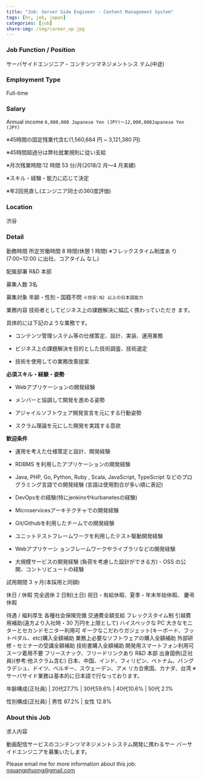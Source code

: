 ```yaml
---
title: "Job: Server Side Engineer - Content Management System"
tags: [hr, job, japan]
categories: [job]
share-img: /img/career_up.jpg
---
```


### Job Function / Position

サーバサイドエンジニア・コンテンツマネジメントシス テム(中途)

### Employment Type

Full-time

### Salary

Annual income `6,000,000 Japanese Yen (JPY)〜12,000,000Japanese Yen (JPY)`

※45時間の固定残業代含む(1,560,684 円 ~ 3,121,380 円)

※45時間超過分は弊社就業規則に従い支給

※月次残業時間:12 時間 53 分/月(2018/2 月〜4 月実績)

※スキル・経験・能力に応じて決定

※年2回見直し(エンジニア同士の360度評価)

### Location

渋谷

### Detail

勤務時間    所定労働時間 8 時間(休憩 1 時間) ※フレックスタイム制度あ り(7:00~12:00 に出社、コアタイム なし)

配属部署    R&D 本部

募集人数    3名

募集対象    年齢・性別・国籍不問 `※目安:N2 以上の日本語能力`

業務内容    技術者としてビジネス上の課題解決に幅広く携わっていただき ます。

具体的には下記のような業務です。

- コンテンツ管理システム等の仕様策定、設計、実装、運用業務

- ビジネス上の課題解決を目的とした技術調査、技術選定

- 技術を使用しての業務改善提案

**必須スキル・経験・姿勢**

- Webアプリケーションの開発経験

- メンバーと協調して開発を進める姿勢

- アジャイルソフトウェア開発宣言を元にする行動姿勢

- スクラム理論を元にした開発を実践する意欲

**歓迎条件**

- 運用を考えた仕様策定と設計、開発経験

- RDBMS を利用したアプリケーションの開発経験

- Java, PHP, Go, Python, Ruby , Scala, JavaScript, TypeScript などのプログラミング言語での開発経験 (言語は使用割合が多い順に表記)

- DevOpsをの経験(特にjenkinsやkurbanetesの経験)

- Microservicesアーキテクチャでの開発経験

- Git/Githubを利用したチームでの開発経験

- ユニットテストフレームワークを利用したテスト駆動開発経験

- Webアプリケーシ ョンフレームワークやライブラリなどの開発経験

- 大規模サービスの開発経験 (負荷を考慮した設計ができる方) - OSS の公開、コントリビュートの経験

試用期間 3 ヶ月(本採用と同額)

休日 / 休暇 完全週休 2 日制(土日) 祝日・有給休暇、夏季・年末年始休暇、 慶弔休暇

待遇 / 福利厚生 各種社会保険完備 交通費全額支給 フレックスタイム制 引越費 用補助(遠方より入社時・30 万円を上限として) ハイスペックな PC 大きなモニ ターとセカンドモニター利用可 ギークなこだわりガジェット(キーボード、フットペダル、etc)購入全額補助 業務上必要なソフトウェアの購入全額補助 外部研 修・セミナーの受講全額補助 技術書購入全額補助 開発用スマートフォン利用可スーツ着用不要 フリースナック、フリードリンクあり
R&D 本部 出身国例(正社員)(参考:他スクラム含む) 日本、中国、インド、フィリピン、ベトナム、バングラデシュ、ドイツ、ベルギー、スウェーデン、アメ リカ合衆国、カナダ、台湾 ※サーバサイド業務は基本的に日本語で行なっております。

年齢構成(正社員) | 20代27.7% | 30代59.6% | 40代10.6% | 50代  2.1%


性別構成(正社員) | 男性 87.2% | 女性 12.8%

### About this Job

求人内容

動画配信サービスのコンテンツマネジメントシステム開発に携わるサー バーサイドエンジニアを募集いたします。

Please email me for more information about this job: nquangphuong@gmail.com

<script async src="//pagead2.googlesyndication.com/pagead/js/adsbygoogle.js"></script>
<ins class="adsbygoogle"
     style="display:block; text-align:center;"
     data-ad-layout="in-article"
     data-ad-format="fluid"
     data-ad-client="ca-pub-2750437710821247"
     data-ad-slot="8905029259"></ins>
<script>
     (adsbygoogle = window.adsbygoogle || []).push({});
</script>
